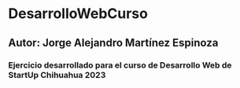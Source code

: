# DesarrolloWebCurso
## Autor: Jorge Alejandro Martínez Espinoza
### Ejercicio desarrollado para el curso de Desarrollo Web de StartUp Chihuahua 2023
